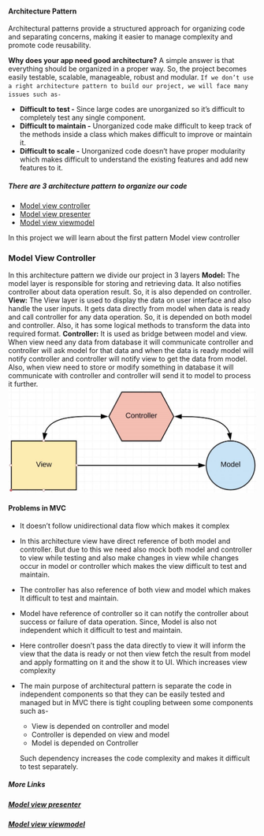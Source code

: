 #### Architecture Pattern 
Architectural patterns provide a structured approach for organizing code and separating concerns, making it easier to manage complexity and promote code reusability.

__Why does your app need good architecture?__
A simple answer is that everything should be organized in a proper way. So, the project becomes easily testable, scalable, manageable, robust and modular.
`If we don’t use a right architecture pattern to build our project, we will face many issues such as-`
- __Difficult to test -__ Since large codes are unorganized so it’s difficult to completely test any single component.
- __Difficult to maintain -__ Unorganized code make difficult to keep track of the methods inside a class which makes difficult to improve or maintain it.
- __Difficult to scale -__ Unorganized code doesn’t have proper modularity which makes difficult to understand the existing features and add new features to it.

##### There are 3 architecture pattern to organize our code
- [Model view controller](https://github.com/riteshpandey5102/MVC-Demo)
- [Model view presenter](https://github.com/riteshpandey5102/MVP-Demo)
- [Model view viewmodel](https://github.com/riteshpandey5102/MVVM-Demo)

In this project we will learn about the first pattern Model view controller 
### Model View Controller
In this architecture pattern we divide our project in 3 layers
__Model:__ The model layer is responsible for storing and retrieving data. It also notifies controller about data operation result. So, it is also depended on controller.
__View:__ The View layer is used to display the data on user interface and also handle the user inputs.
It gets data directly from model when data is ready and call controller for any data operation. So, it is depended on both model and controller. Also, it has some logical methods to transform the data into required format.
__Controller:__ It is used as bridge between model and view. 
When view need any data from database it will communicate controller and controller will ask model for that data and when the data is ready model will notify controller and controller will notify view to get the data from model. 
Also, when view need to store or modify something in database it will communicate with controller and controller will send it to model to process it further.
![Model View Controller](https://github.com/riteshpandey5102/MVC-Demo/blob/master/MVC.jpg?raw=true)

#### Problems in MVC
- It doesn’t follow unidirectional data flow which makes it complex
- In this architecture view have direct reference of both model and controller. But due to this we need also mock both model and controller to view while testing and also make changes in view while changes occur in model or controller which makes the view difficult to test and maintain.
- The controller has also reference of both view and model which makes It difficult to test and maintain.
- Model have reference of controller so it can notify the controller about success or failure of data operation. Since, Model is also not independent which it difficult to test and maintain.
- Here controller doesn’t pass the data directly to view it will inform the view that the data is ready or not then view fetch the result from model and apply formatting on it and the show it to UI. Which increases view complexity
- The main purpose of architectural pattern is separate the code in independent components so that they can be easily tested and managed but in MVC there is tight coupling between some components such as-
    - View is depended on controller and model 
    - Controller is depended on view and model
    - Model is depended on Controller

    Such dependency increases the code complexity and makes it difficult to test separately.

##### More Links
##### [Model view presenter](https://github.com/riteshpandey5102/MVP-Demo)
##### [Model view viewmodel](https://github.com/riteshpandey5102/MVVM-Demo)

